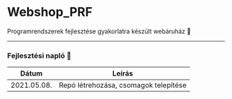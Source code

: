 # Webshop_PRF
 Programrendszerek fejlesztése gyakorlatra készült webáruház 🛒

___

### Fejlesztési napló 📘
| Dátum | Leírás |
| --- | ----------- |
| 2021.05.08. | Repó létrehozása, csomagok telepítése |
